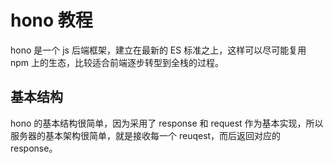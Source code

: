 # hono 教程

hono 是一个 js 后端框架，建立在最新的 ES 标准之上，这样可以尽可能复用 npm 上的生态，比较适合前端逐步转型到全栈的过程。

## 基本结构

hono 的基本结构很简单，因为采用了 response 和 request 作为基本实现，所以服务器的基本架构很简单，就是接收每一个 reuqest，而后返回对应的 response。
